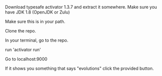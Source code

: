 Download typesafe activator 1.3.7 and extract it somewhere. Make sure you have JDK 1.8 (OpenJDK or Zulu)

Make sure this is in your path. 

Clone the repo.

In your terminal, go to the repo.

run 'activator run'

Go to localhost:9000

If it shows you something that says "evolutions" click the provided button.
